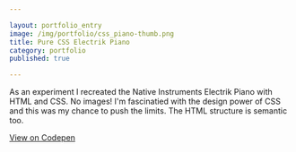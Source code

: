 ```yaml
---

layout: portfolio_entry  
image: /img/portfolio/css_piano-thumb.png 
title: Pure CSS Electrik Piano 
category: portfolio  
published: true  

---
```


As an experiment I recreated the Native Instruments Electrik Piano with HTML and CSS. No images! I'm fascinatied with the design power of CSS and this was my chance to push the limits. The HTML structure is semantic too. 

<a class="button" href="http://codepen.io/joshfry/pen/utHlL" target="_blank">View on Codepen</a>

